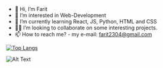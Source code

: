 - 👋 Hi, I’m Farit
- 👀 I’m interested in Web-Development
- 🌱 I’m currently learning React, JS, Python, HTML and CSS
- 🧑‍💼 I’m looking to collaborate on some interesting projects.
- 📫 How to reach me? - my e-mail: farit2304@gmail.com

[![Top Langs](https://github-readme-stats.vercel.app/api/top-langs/?username=farit235&langs_count=7)](https://github.com/farit235/github-readme-stats)

![Alt Text](https://r3.mt.ru/u18/photo4538/20194055322-0/original.gif)
